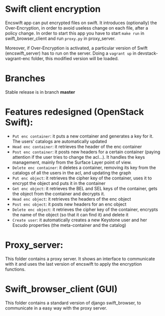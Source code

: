 # Swift client encryption 

Encswift app can put encrypted files on swift. It introduces (optionally) the Over-Encryption, in order to avoid useless change on each file, after a policy change.
In order to start this app you have to start `make run` in swift_browser_client and run `proxy.py` in proxy_server. 

Moreover, if Over-Encryption is activated, a particular version of Swift (encswift_server) has to run on the server. Doing a `vagrant up` in devstack-vagrant-enc folder, this modified version will be loaded.

# Branches
Stable release is in branch __master__

# Features redesigned (OpenStack Swift):
* `Put enc container`: it puts a new container and generates a key for it. The users' catalogs are automatically updated
* `Head enc container`: it retrieves the header of the enc container
* `Post enc container`: it posts new headers for a certain container (paying attention if the user tries to change the acl...). It handles the keys management, mainly from the Surface Layer point of view.
* `Delete enc container`: it deletes a container, removing its key from the catalogs of all the users in the acl, and updating the graph
* `Put enc object`: it retrieves the cipher key of the container, uses it to encrypt the object and puts it in the container
* `Get enc object`: it retrieves the BEL and SEL keys of the container, gets the object from the container and decrypts it.
* `Head enc object`: it retrieves the headers of the enc object 
* `Post enc object`: it posts new headers for an enc object
* `Delete enc object`: it retrieves the cipher key of the container, encrypts the name of the object (so that it can find it) and delete it
* `Create user`: it automatically creates a new Keystone user and her Escudo properties (the meta-container and the catalog)

# Proxy_server:

This folder contains a proxy server. It shows an interface to communicate with it and uses the last version of encswift to apply the encryption functions.

# Swift_browser_client (GUI)

This folder contains a standard version of django swift_browser, to communicate in a easy way with the proxy server.
